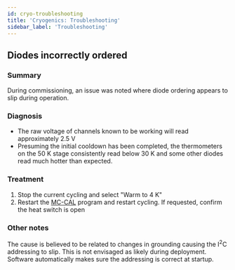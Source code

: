 ```yaml
---
id: cryo-troubleshooting
title: 'Cryogenics: Troubleshooting'
sidebar_label: 'Troubleshooting'
---
```


## Diodes incorrectly ordered

### Summary

During commissioning, an issue was noted where diode ordering appears to slip during operation.

### Diagnosis

- The raw voltage of channels known to be working will read approximately 2.5 V
- Presuming the initial cooldown has been completed, the thermometers on the 50 K stage consistently read below 30 K and some other diodes read much hotter than expected.

### Treatment

1. Stop the current cycling and select "Warm to 4 K"
2. Restart the [MC-CAL](cryo-UI) program and restart cycling. If requested, confirm the heat switch is open

### Other notes

The cause is believed to be related to changes in grounding causing the I<sup>2</sup>C addressing to slip. This is not envisaged as likely during deployment. Software automatically makes sure the addressing is correct at startup.

